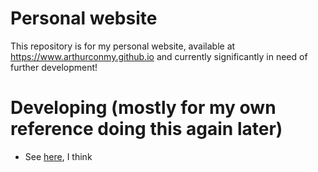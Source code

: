 # Personal website

This repository is for my personal website, available at https://www.arthurconmy.github.io and currently significantly in need of further development!

# Developing (mostly for my own reference doing this again later)

* See [here](https://docs.github.com/en/pages/setting-up-a-github-pages-site-with-jekyll/testing-your-github-pages-site-locally-with-jekyll), I think